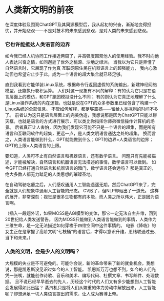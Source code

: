 # 人类新文明的前夜
在深度体验及围观ChatGPT及其同源模型后，我从起初的兴奋，渐渐地变得担忧，并开始悲观——不是对技术的未来感到悲观，是对人类的未来感到悲观。

### 它也许能抵达人类语言的边界
如今我已经人机协同工作接近两周了，并高强度围观他人的使用经验。我不时向他人表达兴奋之情，如同邂逅了世外之桃源、沙地之绿洲。
当我以为它只是弄懂了自然语言时，它展现了作为真 互联网原住民在机器语言上的超强能力，
我内心激动但也希望它止步于此，成为一个语言的超大集合就已经足够。

直到我看到它能佯装Linux系统，根据命令行返回虚假的系统输出，新建神经网络模型，还能执行卷积运算。
人们对这一现象有不同的解释：有的认为它只是在语言层面上的模仿，和GPT跑团模拟没什么不同；
有的则认为它真正地理解了什么是Linux操作系统的内在逻辑，也就是说在GPT的众多参数里已经包含了构建一个Linux系统的全部信息。
不管如何解释，都足够震撼——留给人类挑刺的时间不多了。
前者认为这只是语言层面上的完美伪造，我想说那是因为ChatGPT只能以聊天框，也就是语言的方式进行展示，可以类比你指挥你师弟微信操作计算机的场景。
后者真正让人害怕，因为我们发现它可能不只是一个语言的超集，而是所有语言和互联网软件的超集，更远一点，是人类文明语言通达之处的超集。
换而言之，人类语言能做到什么，GPT就能做到什么；GPT的边界=人类语言的边界；GPT的上限=人类语言的上限。

要知道，人类可不止有自然语言和机器语言，还有数学语言。
问题只有先能被描述，才能被解决，自然语言和机器语言无法描述的事情，数学语言可以做到。
如今GPT已经打通自然语言和机器语言的暗门，数学语言还会远吗？
那是真正的，绝大多数人都无力踏足的人类思想的璀璨圣地。

在自动驾驶吃瘪之后，人们感叹通用人工智能遥遥无期。然后ChatGPT来了，完全就是人们想象中通用人工智能的形态。
CV败了，但NLP却砸出了一道光。
这样的展开，非常深刻：视觉是很多生物都有的本能，而人类之所以伟大，正是因为语言啊。

（插入一段题外话，如果MOSS是AGI模型的变体，那它一定无法自主升维，回到20世纪给人类发送警告。
因为MOSS只能做到人类语言能做到的事情，人类作为三维生命，是一定无法描述如何穿梭于四维空间中这件事情的。
电影《降临》的女主正在是掌握了高阶文明“七枝桶”的语言后，才得以意识升维，思绪联通过去、当下和未来。）

### 人类的文明，会是少人的文明吗？
大规模的失业是不可避免的。可能你会说，新的革命带来了新的就业机会。我想说，那是凯恩斯没见识过如今的人工智能。
凯恩斯万万也想不到，如今的人们光凭一张嘴，就能创作诗歌、音乐和美术、编写代码、杜撰文章、书写邮件、处理数据。
且不说已经早早逝去的先人，历经这个时代的人们又有多少能想到人工智能会发展得如此迅猛？
蒸汽机只是将人们从繁重的体力劳动中解放出来，人工智能呢？却想满足一切人类语言提出的需求，让人成为赛博上帝。











